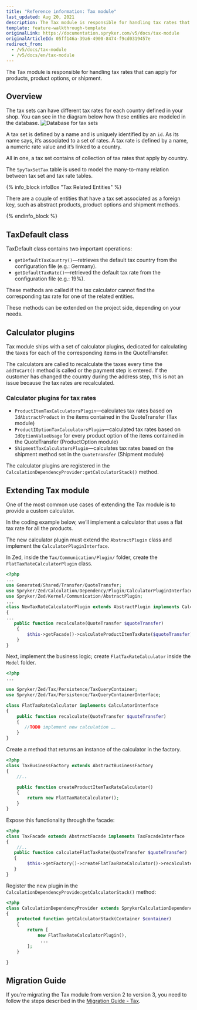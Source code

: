 ```yaml
---
title: "Reference information: Tax module"
last_updated: Aug 20, 2021
description: The Tax module is responsible for handling tax rates that can apply for products, product options or shipment.
template: feature-walkthrough-template
originalLink: https://documentation.spryker.com/v5/docs/tax-module
originalArticleId: 05ff146a-39a6-4900-8474-f9cd0319457e
redirect_from:
  - /v5/docs/tax-module
  - /v5/docs/en/tax-module
---
```



The Tax module is responsible for handling tax rates that can apply for products, product options, or shipment.

## Overview

The tax sets can have different tax rates for each country defined in your shop. You can see in the diagram below how these entities are modeled in the database.
![Database for tax sets](https://spryker.s3.eu-central-1.amazonaws.com/docs/Features/Tax/Tax+Version+1.0/tax.png)

A tax set is defined by a name and is uniquely identified by an `id`. As its name says, it’s associated to a set of rates. A tax rate is defined by a name, a numeric rate value and it’s linked to a country.

All in one, a tax set contains of collection of tax rates that apply by country.

The `SpyTaxSetTax` table is used to model the many-to-many relation between tax set and tax rate tables.

{% info_block infoBox "Tax Related Entities" %}

There are a couple of entities that have a tax set associated as a foreign key, such as abstract products, product options and shipment methods.

{% endinfo_block %}


## TaxDefault class

TaxDefault class contains two important operations:

* `getDefaultTaxCountry()`—retrieves the default tax country from the configuration file (e.g.: Germany).
* `getDefaultTaxRate()`—retrieved the default tax rate from the configuration file (e.g.: 19%).

These methods are called if the tax calculator cannot find the corresponding tax rate for one of the related entities.

These methods can be extended on the project side, depending on your needs.

## Calculator plugins

Tax module ships with a set of calculator plugins, dedicated for calculating the taxes for each of the corresponding items in the QuoteTransfer.

The calculators are called to recalculate the taxes every time the `addToCart()` method is called or the payment step is entered. If the customer has changed the country during the address step, this is not an issue because the tax rates are recalculated.

### Calculator plugins for tax rates

* `ProductItemTaxCalculatorsPlugin`—calculates tax rates based on `IdAbstractProduct` in the items contained in the QuoteTransfer (Tax module)
* `ProductIOptionTaxCalculatorsPlugin`—calculated tax rates based on `IdOptionValueUsage` for every product option of the items contained in the QuoteTransfer (ProductOption module)
* `ShipmentTaxCalculatorsPlugin`—calculates tax rates based on the shipment method set in the `QuoteTransfer` (Shipment module)

The calculator plugins are registered in the `CalculationDependencyProvider:getCalculatorStack()` method.

## Extending Tax module

One of the most common use cases of extending the Tax module is to provide a custom calculator.

In the coding example below, we’ll implement a calculator that uses a flat tax rate for all the products.

The new calculator plugin must extend the `AbstractPlugin` class and implement the `CalculatorPluginInterface`.

In Zed, inside the `Tax/Communication/Plugin/` folder, create the `FlatTaxRateCalculatorPlugin` class.

```php
<?php
...
use Generated/Shared/Transfer/QuoteTransfer;
use Spryker/Zed/Calculation/Dependency/Plugin/CalculatorPluginInterface;
use Spryker/Zed/Kernel/Communication/AbstractPlugin;
...
class NewTaxRateCalculatorPlugin extends AbstractPlugin implements CalculatorPluginInterface
{
...
   public function recalculate(QuoteTransfer $quoteTransfer)
    {
        $this->getFacade()->calculateProductItemTaxRate($quoteTransfer);
    }
}
```

Next, implement the business logic; create `FlatTaxRateCalculator` inside the `Model` folder.

```php
<?php
...

use Spryker/Zed/Tax/Persistence/TaxQueryContainer;
use Spryker/Zed/Tax/Persistence/TaxQueryContainerInterface;

class FlatTaxRateCalculator implements CalculatorInterface
{
    public function recalculate(QuoteTransfer $quoteTransfer)
    {
       //TODO implement new calculation ….
    }
}
```

Create a method that returns an instance of the calculator in the factory.

```php
<?php
class TaxBusinessFactory extends AbstractBusinessFactory
{
    //..

    public function createProductItemTaxRateCalculator()
    {
        return new FlatTaxRateCalculator();
    }
}
```

Expose this functionality through the facade:

```php
<?php
class TaxFacade extends AbstractFacade implements TaxFacadeInterface
{
    //..
   public function calculateFlatTaxRate(QuoteTransfer $quoteTransfer)
   {
        $this->getFactory()->createFlatTaxRateCalculator()->recalculate($quoteTransfer);
   }
}
```

Register the new plugin in the `CalculationDependencyProvide:getCalculatorStack()` method:

```php
<?php
class CalculationDependencyProvider extends SprykerCalculationDependencyProvider
{
    protected function getCalculatorStack(Container $container)
    {
        return [
            new FlatTaxRateCalculatorPlugin(),
             ...
        ];
    }

}
```

## Migration Guide
If you’re migrating the Tax module from version 2 to version 3, you need to follow the steps described in the [Migration Guide - Tax](https://docs.spryker.com/docs/scos/dev/module-migration-guides/migration-guide-tax.html).
